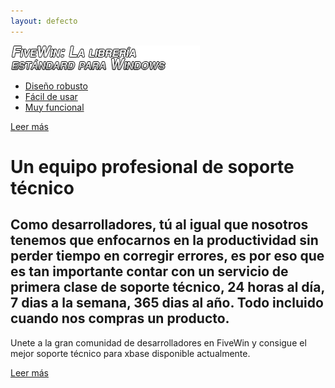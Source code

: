 ```yaml
---
layout: defecto
---
```


 <div id="content">
        <div class="row-1">
          <div class="wrapper">
            <div class="col-1">
              <div class="info-box">
                <div class="wrapper"><img src="images/box-title-es.png" alt="FIVEWIN: La librería estándard para Windows" />
                  <ul>
                    <li><a href="http://wiki.fivetechsoft.com/doku.php?id=fivewin_arquitectura">Diseño robusto</a></li>
                    <li><a href="http://wiki.fivetechsoft.com/doku.php?id=fivewin_tutorial_es">Fácil de usar</a></li>
                    <li><a href="http://forums.fivetechsupport.com/viewtopic.php?f=17&t=24170">Muy funcional</a></li>
                  </ul>
                  <span><a href="http://wiki.fivetechsoft.com">Leer más</a></span> </div>
              </div>
            </div>
            <div class="col-2">
              <div class="title"><h1>Un equipo profesional de soporte técnico</h1></div>
              <h2>Como desarrolladores, tú al igual que nosotros tenemos que enfocarnos en la productividad sin perder tiempo 
              	  en corregir errores, es por eso que es tan importante contar con un servicio de primera clase de soporte técnico, 
              	  24 horas al día, 7 dias a la semana, 365 dias al año. Todo incluido cuando nos compras un producto.</h2>
                <div class="indent-left">
                <p>Unete a la gran comunidad de desarrolladores en FiveWin y consigue el mejor soporte técnico para xbase 
                	 disponible actualmente.</p>
                <a href="http://forums.fivetechsupport.com" class="link"><span><span>Leer más</span></span></a>
                <div class="clear"></div>
              </div>
            </div>
          </div>
        </div>
      </div>
